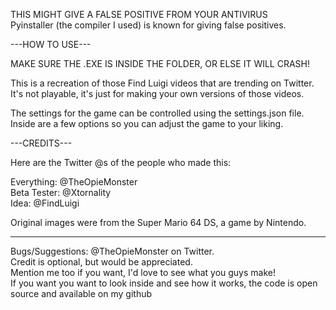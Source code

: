 THIS MIGHT GIVE A FALSE POSITIVE FROM YOUR ANTIVIRUS  
Pyinstaller (the compiler I used) is known for giving false positives.

---HOW TO USE---

MAKE SURE THE .EXE IS INSIDE THE FOLDER, OR ELSE IT WILL CRASH!

This is a recreation of those Find Luigi videos that are trending on Twitter.  
It's not playable, it's just for making your own versions of those videos.  

The settings for the game can be controlled using the settings.json file.  
Inside are a few options so you can adjust the game to your liking.  

---CREDITS---

Here are the Twitter @s of the people who made this:

Everything: @TheOpieMonster  
Beta Tester: @Xtornality  
Idea: @FindLuigi  

Original images were from the Super Mario 64 DS, a game by Nintendo.  

------

Bugs/Suggestions: @TheOpieMonster on Twitter.  
Credit is optional, but would be appreciated.  
Mention me too if you want, I'd love to see what you guys make!  
If you want you want to look inside and see how it works, the code is open source and available on my github
